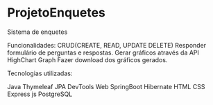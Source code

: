 # ProjetoEnquetes
Sistema de enquetes

Funcionalidades:
CRUD(CREATE, READ, UPDATE DELETE)
Responder formulário de perguntas e respostas.
Gerar gráficos através da API HighChart Graph
Fazer download dos gráficos gerados.

Tecnologias utilizadas:

Java
Thymeleaf
JPA
DevTools
Web
SpringBoot
Hibernate
HTML
CSS
Express js
PostgreSQL

